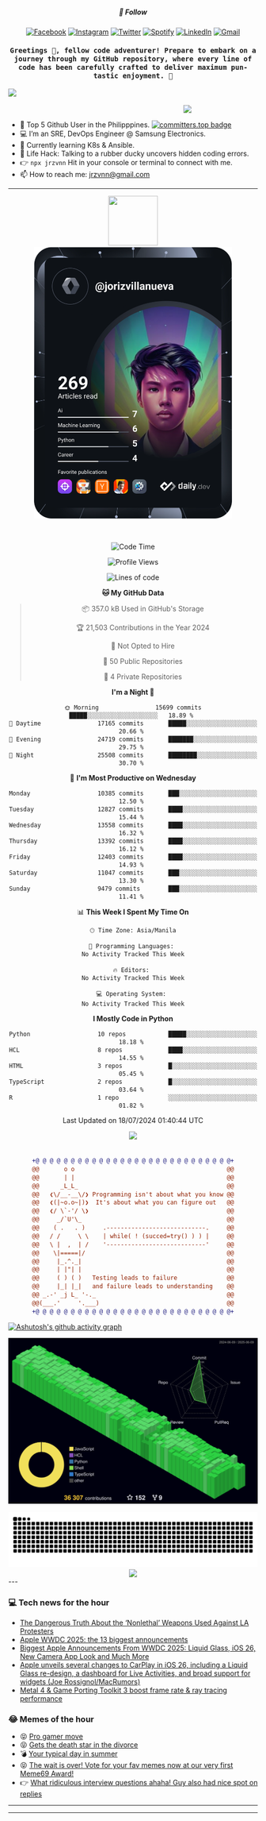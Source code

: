<h5 align="center">💬 Follow</h5>
<div align="center">

[![Facebook](https://img.shields.io/badge/Facebook-%231877F2.svg?style=for-the-badge&logo=Facebook&logoColor=white)](https://www.facebook.com/Horisyo/)
[![Instagram](https://img.shields.io/badge/Instagram-%23E4405F.svg?style=for-the-badge&logo=Instagram&logoColor=white)](https://www.instagram.com/jrzvnn_/)
[![Twitter](https://img.shields.io/badge/Twitter-%231DA1F2.svg?style=for-the-badge&logo=Twitter&logoColor=white)](https://twitter.com/jrz_studies)
[![Spotify](https://img.shields.io/badge/Spotify-%231ED760.svg?style=for-the-badge&logo=Spotify&logoColor=white)](https://open.spotify.com/user/217td4qrc6mzqjodfalmzjpdi?si=b93099b9078c4ccb)
[![LinkedIn](https://img.shields.io/badge/LinkedIn-%230077B5.svg?style=for-the-badge&logo=LinkedIn&logoColor=white)](https://www.linkedin.com/in/jrz-vnn/)
[![Gmail](https://img.shields.io/badge/Gmail-D14836?style=for-the-badge&logo=gmail&logoColor=white)](mailto:jrzvnn@gmail.com)

</div>
<h4 align="center"><samp>Greetings 👋, fellow code adventurer! Prepare to embark on a journey through my GitHub repository, where every line of code has been carefully crafted to deliver maximum pun-tastic enjoyment. 🚀 </samp></h4>

<!--horizontal divider(gradiant)-->
<img src="https://user-images.githubusercontent.com/73097560/115834477-dbab4500-a447-11eb-908a-139a6edaec5c.gif">

&nbsp; 
<img align='right' src='https://github.com/Rishit-dagli/Rishit-dagli/blob/master/images/octocat-anime.gif' width='150"'>

- 🚀 Top 5 Github User in the Philipppines. [![committers.top badge](https://user-badge.committers.top/philippines/jrzvnn.svg)](https://user-badge.committers.top/philippines/USERNAME)
- 💻 I’m an SRE, DevOps Engineer @ Samsung Electronics.
- 🤖 Currently learning K8s & Ansible.
- 🎯 Life Hack: Talking to a rubber ducky uncovers hidden coding errors.
- 👉 `npx jrzvnn` Hit in your console or terminal to connect with me.
- 📫 How to reach me: jrzvnn@gmail.com

---

<!--🖼️OCTOCAT-->
<p align="center">

<img src="https://media.giphy.com/media/IP7sarl7C5lSFCw9rG/giphy.gif"  width="100px" height="100px">
<br />
<a href="https://app.daily.dev/jorizvillanueva"><img src="https://github.com/jrzvnn/jrzvnn/blob/main/devcard.svg" width="400" alt="Joriz Dev Card"/></a>
</p>

<br />
<div align="center">

<!--START_SECTION:waka-->
![Code Time](http://img.shields.io/badge/Code%20Time-259%20hrs%2059%20mins-blue)

![Profile Views](http://img.shields.io/badge/Profile%20Views-93-blue)

![Lines of code](https://img.shields.io/badge/From%20Hello%20World%20I%27ve%20Written-1.6%20million%20lines%20of%20code-blue)

**🐱 My GitHub Data** 

> 📦 357.0 kB Used in GitHub's Storage 
 > 
> 🏆 21,503 Contributions in the Year 2024
 > 
> 🚫 Not Opted to Hire
 > 
> 📜 50 Public Repositories 
 > 
> 🔑 4 Private Repositories 
 > 
**I'm a Night 🦉** 

```text
🌞 Morning                15699 commits       █████░░░░░░░░░░░░░░░░░░░░   18.89 % 
🌆 Daytime                17165 commits       █████░░░░░░░░░░░░░░░░░░░░   20.66 % 
🌃 Evening                24719 commits       ███████░░░░░░░░░░░░░░░░░░   29.75 % 
🌙 Night                  25508 commits       ████████░░░░░░░░░░░░░░░░░   30.70 % 
```
📅 **I'm Most Productive on Wednesday** 

```text
Monday                   10385 commits       ███░░░░░░░░░░░░░░░░░░░░░░   12.50 % 
Tuesday                  12827 commits       ████░░░░░░░░░░░░░░░░░░░░░   15.44 % 
Wednesday                13558 commits       ████░░░░░░░░░░░░░░░░░░░░░   16.32 % 
Thursday                 13392 commits       ████░░░░░░░░░░░░░░░░░░░░░   16.12 % 
Friday                   12403 commits       ████░░░░░░░░░░░░░░░░░░░░░   14.93 % 
Saturday                 11047 commits       ███░░░░░░░░░░░░░░░░░░░░░░   13.30 % 
Sunday                   9479 commits        ███░░░░░░░░░░░░░░░░░░░░░░   11.41 % 
```


📊 **This Week I Spent My Time On** 

```text
🕑︎ Time Zone: Asia/Manila

💬 Programming Languages: 
No Activity Tracked This Week

🔥 Editors: 
No Activity Tracked This Week

💻 Operating System: 
No Activity Tracked This Week
```

**I Mostly Code in Python** 

```text
Python                   10 repos            █████░░░░░░░░░░░░░░░░░░░░   18.18 % 
HCL                      8 repos             ████░░░░░░░░░░░░░░░░░░░░░   14.55 % 
HTML                     3 repos             █░░░░░░░░░░░░░░░░░░░░░░░░   05.45 % 
TypeScript               2 repos             █░░░░░░░░░░░░░░░░░░░░░░░░   03.64 % 
R                        1 repo              ░░░░░░░░░░░░░░░░░░░░░░░░░   01.82 % 
```




 Last Updated on 18/07/2024 01:40:44 UTC
<!--END_SECTION:waka-->

<img src="https://wakatime.com/share/@jrzvnn/70a4618c-7cd9-4016-b7b9-eabe75c837ee.svg">

<br />
<br />

```diff
+@ @ @ @ @ @ @ @ @ @ @ @ @ @ @ @ @ @ @ @ @ @ @ @ @ @ @ @+
@@       o o                                           @@
@@       | |                                           @@
@@      _L_L_                                          @@
@@   ❮\/__-__\/❯ Programming isn't about what you know @@
@@   ❮(|~o.o~|)❯  It's about what you can figure out   @@
@@   ❮/ \`-'/ \❯                                       @@
@@     _/`U'\_                                         @@
@@    ( .   . )     .----------------------------.     @@
@@   / /     \ \    | while( ! (succed=try() ) ) |     @@
@@   \ |  ,  | /    '----------------------------'     @@
@@    \|=====|/                                        @@
@@     |_.^._|                                         @@
@@     | |"| |                                         @@
@@     ( ) ( )   Testing leads to failure              @@
@@     |_| |_|   and failure leads to understanding    @@
@@ _.-' _j L_ '-._                                     @@
@@(___.'     '.___)                                    @@
+@ @ @ @ @ @ @ @ @ @ @ @ @ @ @ @ @ @ @ @ @ @ @ @ @ @ @ @+

```

</div>


[![Ashutosh's github activity graph](https://github-readme-activity-graph.vercel.app/graph?username=jrzvnn&theme=github-compact)](https://github.com/ashutosh00710/github-readme-activity-graph)


![svg](profile-3d-contrib/profile-night-green.svg)

<div align="center">
<img src="https://github.com/jrzvnn/jrzvnn/blob/output/github-snake-dark.svg">
</div>

<div align=center>
<img align=center src=https://metrics.lecoq.io/jrzvnn?template=classic&isocalendar=1&languages=1&achievements=1&base=header%2C%20activity%2C%20community%2C%20repositories%2C%20metadata&base.indepth=false&base.hireable=false&base.skip=false&isocalendar=false&isocalendar.duration=full-year&languages=false&languages.limit=8&languages.threshold=0%25&languages.other=false&languages.colors=github&languages.sections=most-used&languages.indepth=false&languages.analysis.timeout=15&languages.analysis.timeout.repositories=7.5&languages.categories=markup%2C%20programming&languages.recent.categories=markup%2C%20programming&languages.recent.load=300&languages.recent.days=14&achievements=false&achievements.threshold=C&achievements.secrets=true&achievements.display=detailed&achievements.limit=0&config.timezone=Asia%2FManila)
</div>
<div align="left">
---

### 💻 Tech news for the hour

<!-- TECH:START -->
 - [The Dangerous Truth About the ‘Nonlethal’ Weapons Used Against LA Protesters](https://www.wired.com/story/non-lethal-weapons-la-protests/)
 - [Apple WWDC 2025: the 13 biggest announcements](https://www.theverge.com/news/682769/apple-wwdc-2025-biggest-announcements-ios-26)
 - [Biggest Apple Announcements From WWDC 2025: Liquid Glass, iOS 26, New Camera App Look and Much More](https://www.cnet.com/tech/services-and-software/everything-announced-at-apple-wwdc-2025-new-ios-ipados-macos-visionos-tvos-watchos-updates/#ftag=CAD590a51e)
 - [Apple unveils several changes to CarPlay in iOS 26, including a Liquid Glass re-design, a dashboard for Live Activities, and broad support for widgets &lpar;Joe Rossignol/MacRumors&rpar;](http://www.techmeme.com/250609/p42#a250609p42)
 - [Metal 4 &amp; Game Porting Toolkit 3 boost frame rate &amp; ray tracing performance](https://appleinsider.com/articles/25/06/09/metal-4-game-porting-toolkit-3-boost-frame-rate-ray-tracing-performance?utm_medium=rss)<!-- TECH:END -->

### 😂 Memes of the hour

<!-- MEMES:START -->
 - 😝 [Pro gamer move](http://9gag.com/gag/aXP2yK2)
 - 😝 [Gets the death star in the divorce](http://9gag.com/gag/aAyXobR)
 - 💣 [Your typical day in summer](http://9gag.com/gag/a9yX9mW)
 - 😝 [The wait is over! Vote for your fav memes now at our very first Meme69 Award!](http://9gag.com/gag/apRAOW5)
 - 👉 [What ridiculous interview questions ahaha! Guy also had nice spot on replies](http://9gag.com/gag/aO81Xbr)<!-- MEMES:END -->

---

---
